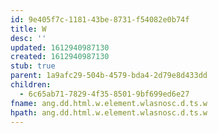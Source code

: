 ```yaml
---
id: 9e405f7c-1181-43be-8731-f54082e0b74f
title: W
desc: ''
updated: 1612940987130
created: 1612940987130
stub: true
parent: 1a9afc29-504b-4579-bda4-2d79e8d433dd
children:
  - 6c65ab71-7829-4f35-8501-9bf699ed6e27
fname: ang.dd.html.w.element.wlasnosc.d.ts.w
hpath: ang.dd.html.w.element.wlasnosc.d.ts.w
---
```



